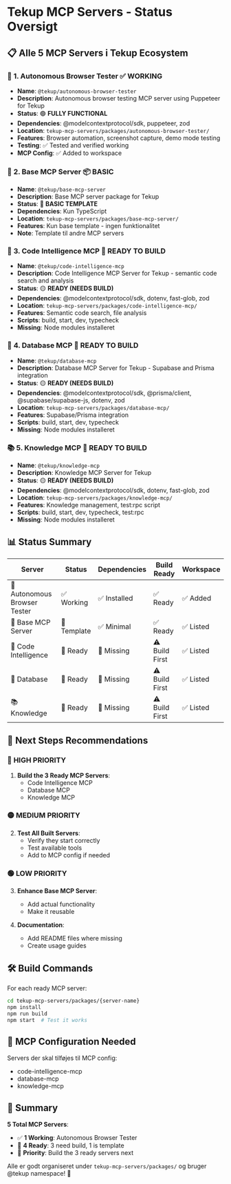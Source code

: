 # Tekup MCP Servers - Status Oversigt

## 📋 **Alle 5 MCP Servers i Tekup Ecosystem**

### 🎯 **1. Autonomous Browser Tester** ✅ WORKING
- **Name**: `@tekup/autonomous-browser-tester`
- **Description**: Autonomous browser testing MCP server using Puppeteer for Tekup
- **Status**: 🟢 **FULLY FUNCTIONAL**
- **Dependencies**: @modelcontextprotocol/sdk, puppeteer, zod
- **Location**: `tekup-mcp-servers/packages/autonomous-browser-tester/`
- **Features**: Browser automation, screenshot capture, demo mode testing
- **Testing**: ✅ Tested and verified working
- **MCP Config**: ✅ Added to workspace

### 🔧 **2. Base MCP Server** 📦 BASIC
- **Name**: `@tekup/base-mcp-server`
- **Description**: Base MCP server package for Tekup
- **Status**: 🔶 **BASIC TEMPLATE**
- **Dependencies**: Kun TypeScript
- **Location**: `tekup-mcp-servers/packages/base-mcp-server/`
- **Features**: Kun base template - ingen funktionalitet
- **Note**: Template til andre MCP servers

### 🧠 **3. Code Intelligence MCP** 🔶 READY TO BUILD
- **Name**: `@tekup/code-intelligence-mcp`
- **Description**: Code Intelligence MCP Server for Tekup - semantic code search and analysis
- **Status**: 🟡 **READY (NEEDS BUILD)**
- **Dependencies**: @modelcontextprotocol/sdk, dotenv, fast-glob, zod
- **Location**: `tekup-mcp-servers/packages/code-intelligence-mcp/`
- **Features**: Semantic code search, file analysis
- **Scripts**: build, start, dev, typecheck
- **Missing**: Node modules installeret

### 💾 **4. Database MCP** 🔶 READY TO BUILD
- **Name**: `@tekup/database-mcp`
- **Description**: Database MCP Server for Tekup - Supabase and Prisma integration
- **Status**: 🟡 **READY (NEEDS BUILD)**
- **Dependencies**: @modelcontextprotocol/sdk, @prisma/client, @supabase/supabase-js, dotenv, zod
- **Location**: `tekup-mcp-servers/packages/database-mcp/`
- **Features**: Supabase/Prisma integration
- **Scripts**: build, start, dev, typecheck
- **Missing**: Node modules installeret

### 📚 **5. Knowledge MCP** 🔶 READY TO BUILD
- **Name**: `@tekup/knowledge-mcp`
- **Description**: Knowledge MCP Server for Tekup
- **Status**: 🟡 **READY (NEEDS BUILD)**
- **Dependencies**: @modelcontextprotocol/sdk, dotenv, fast-glob, zod
- **Location**: `tekup-mcp-servers/packages/knowledge-mcp/`
- **Features**: Knowledge management, test:rpc script
- **Scripts**: build, start, dev, typecheck, test:rpc
- **Missing**: Node modules installeret

## 📊 **Status Summary**

| Server | Status | Dependencies | Build Ready | Workspace |
|--------|--------|--------------|-------------|-----------|
| 🤖 Autonomous Browser Tester | ✅ Working | ✅ Installed | ✅ Ready | ✅ Added |
| 🔧 Base MCP Server | 🔶 Template | ✅ Minimal | ✅ Ready | ✅ Listed |
| 🧠 Code Intelligence | 🔶 Ready | 🔄 Missing | ⚠️ Build First | ✅ Listed |
| 💾 Database | 🔶 Ready | 🔄 Missing | ⚠️ Build First | ✅ Listed |
| 📚 Knowledge | 🔶 Ready | 🔄 Missing | ⚠️ Build First | ✅ Listed |

## 🎯 **Next Steps Recommendations**

### 🔴 **HIGH PRIORITY**
1. **Build the 3 Ready MCP Servers**:
   - Code Intelligence MCP
   - Database MCP  
   - Knowledge MCP

### 🟡 **MEDIUM PRIORITY**
2. **Test All Built Servers**:
   - Verify they start correctly
   - Test available tools
   - Add to MCP config if needed

### 🟢 **LOW PRIORITY**
3. **Enhance Base MCP Server**:
   - Add actual functionality
   - Make it reusable

4. **Documentation**:
   - Add README files where missing
   - Create usage guides

## 🛠️ **Build Commands**

For each ready MCP server:
```bash
cd tekup-mcp-servers/packages/{server-name}
npm install
npm run build
npm start  # Test it works
```

## 📝 **MCP Configuration Needed**

Servers der skal tilføjes til MCP config:
- code-intelligence-mcp
- database-mcp  
- knowledge-mcp

## 🎉 **Summary**

**5 Total MCP Servers**:
- ✅ **1 Working**: Autonomous Browser Tester
- 🔶 **4 Ready**: 3 need build, 1 is template
- 🎯 **Priority**: Build the 3 ready servers next

Alle er godt organiseret under `tekup-mcp-servers/packages/` og bruger @tekup namespace! 🚀